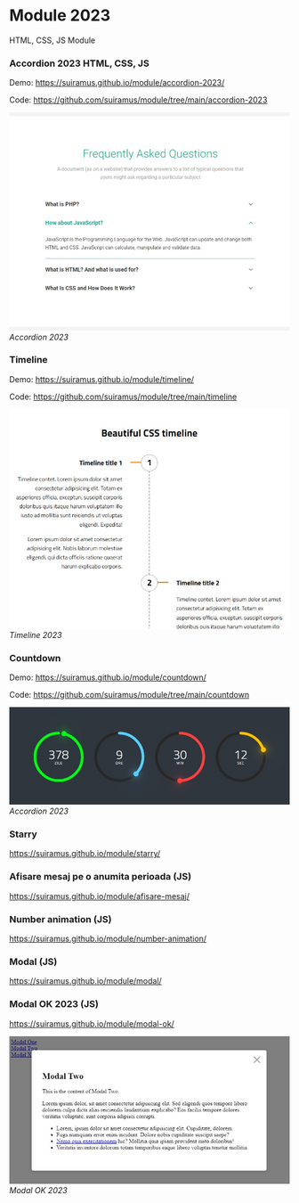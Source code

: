 # Module 2023
 HTML, CSS, JS Module

### Accordion 2023 HTML, CSS, JS
Demo: https://suiramus.github.io/module/accordion-2023/

Code: https://github.com/suiramus/module/tree/main/accordion-2023

![Accordion 2023](/accordion-2023/accordion-2023.jpg)
*Accordion 2023*

### Timeline
Demo: https://suiramus.github.io/module/timeline/

Code: https://github.com/suiramus/module/tree/main/timeline

![Timeline 2023](/timeline/timeline.jpg)
*Timeline 2023*

### Countdown
Demo: https://suiramus.github.io/module/countdown/

Code: https://github.com/suiramus/module/tree/main/countdown

![Countdown 2023](/countdown/countdown.jpg)
*Accordion 2023*

### Starry
https://suiramus.github.io/module/starry/

### Afisare mesaj pe o anumita perioada (JS)
https://suiramus.github.io/module/afisare-mesaj/

### Number animation (JS)
https://suiramus.github.io/module/number-animation/

### Modal (JS)
https://suiramus.github.io/module/modal/

### Modal OK 2023 (JS)
https://suiramus.github.io/module/modal-ok/

![Modal OK 2023](/modal-ok/modal-ok.jpg)
*Modal OK 2023*